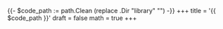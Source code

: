 {{- $code_path := path.Clean (replace .Dir "library" "") -}}
+++
title = '{{ $code_path }}'
draft = false
math = true
+++

